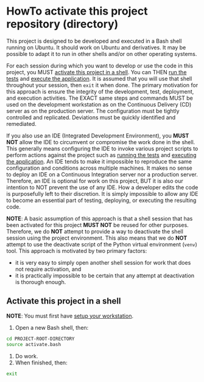 # HowTo activate this project repository (directory)
This project is designed to be developed and executed in a Bash shell running on Ubuntu.
It should work on Ubuntu and derivatives.
It may be possible to adapt it to run in other shells and/or on other operating systems.

For each session during which you want to develop or use the code in this project, you MUST [activate this project in a shell][activate].
You can THEN [run the tests][test] and [execute the application][application].
It is assumed that you will use that shell throughout your session, then `exit` it when done.
The primary motivation for this approach is ensure the integrity of the development, test, deployment, and execution activities.
The EXACT same steps and commands MUST be used on the development workstation as on the Continuous Delivery (CD) server as on the production server.
The configuration must be tightly controlled and replicated.
Deviations must be quickly identified and remediated.

If you also use an IDE (Integrated Development Environment), you **MUST NOT** allow the IDE to circumvent or compromise the work done in the shell.
This generally means configuring the IDE to invoke various project scripts to perform actions against the project such as [running the tests][test] and [executing the application][application].
An IDE tends to make it impossible to reproduce the same configuration and conditions across multiple machines.
It makes no sense to deploy an IDE on a Continuous Integration server nor a production server.
Therefore, an IDE is optional for work on this project, BUT it is also our intention to NOT prevent the use of any IDE.
How a developer edits the code is purposefully left to their discretion.
It is simply impossible to allow any IDE to become an essential part of testing, deploying, or executing the resulting code.

**NOTE**: A basic assumption of this approach is that a shell session that has been activated for this project **MUST NOT** be reused for other purposes.
Therefore, we do **NOT** attempt to provide a way to deactivate the shell session using the project environment.
This also means that we do **NOT** attempt to use the deactivate script of the Python virtual environment (`venv`) tool.
This approach is motivated by two primary factors:

* it is very easy to simply open another shell session for work that does not require activation, and
* it is practically impossible to be certain that any attempt at deactivation is thorough enough.

## Activate this project in a shell
**NOTE**: You must first have [setup your workstation][workstation].

1. Open a new Bash shell, then:

~~~ bash
cd PROJECT-ROOT-DIRECTORY
source activate.bash
~~~

1. Do work.
1. When finished, then:

~~~ bash
exit
~~~

[activate]:    ./HowTo-activate_this_project.md "HowTo activate this project"
[application]: ./HowTo-execute_application.md "HowTo execute application"
[clone]:       ./HowTo-setup-source_control.md "HowTo setup source control"
[initiation]:  ./project_initiation.md "How Rob initiated the project repository"
[test]:        ./HowTo-test.md "HowTo test"
[venv]:        ./HowTo-setup-Python_virtual_environment.md "HowTo setup Python virtual environment"
[workstation]: ./HowTo-setup-workstation.md "HowTo setup workstation"

